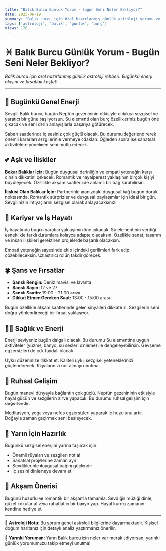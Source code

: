 ```yaml
---
title: "Balık Burcu Günlük Yorum - Bugün Seni Neler Bekliyor?"
date: 2025-06-19
summary: "Balık burcu için özel hazırlanmış günlük astroloji yorumu ve rehberi."
tags: ['astroloji', 'balık', 'günlük', 'burç']
views: 178
---
```


# ♓ Balık Burcu Günlük Yorum - Bugün Seni Neler Bekliyor?

*Balık burcu için özel hazırlanmış günlük astroloji rehberi. Bugünkü enerji akışını ve fırsatları keşfet!*

---

## 🌟 Bugünkü Genel Enerji

Sevgili Balık burcu, bugün Neptün gezenininin etkisiyle oldukça sezgisel ve yaratıcı bir güne başlıyorsun. Su elementi olan burç özellikleriniz bugün öne çıkacak ve seni derin anlayışlarla başarıya götürecek.

Sabah saatlerinde iç sesiniz çok güçlü olacak. Bu durumu değerlendirerek önemli kararları sezgilerinle vermeye odaklan. Öğleden sonra ise sanatsal aktivitelere yönelmen seni mutlu edecek.

## 💕 Aşk ve İlişkiler

**Bekar Balıklar İçin:**
Bugün duygusal derinliğin ve empati yeteneğin karşı cinsin dikkatini çekecek. Romantik ve hayalperest yaklaşımın birçok kişiyi büyüleyecek. Özellikle akşam saatlerinde anlamlı bir bağ kurabilirsin.

**İlişkisi Olan Balıklar İçin:**
Partnerinle aranızdaki duygusal bağ bugün doruk noktasında. Romantik sürprizler ve duygusal paylaşımlar için ideal bir gün. Sevgilinizin ihtiyaçlarını sezgisel olarak anlayacaksınız.

## 💼 Kariyer ve İş Hayatı

İş hayatında bugün yaratıcı yaklaşımın öne çıkacak. Su elementinin verdiği esneklikle farklı durumlara kolayca adapte olacaksın. Özellikle sanat, tasarım ve insan ilişkileri gerektiren projelerde başarılı olacaksın.

Empati yeteneğin sayesinde ekip içindeki gerilimleri fark edip çözebileceksin. Uzlaştırıcı rolün takdir görecek.

## 🍀 Şans ve Fırsatlar

- **Şanslı Rengin:** Deniz mavisi ve lavanta
- **Şanslı Sayın:** 12 ve 27
- **Şanslı Saatin:** 19:00 - 21:00 arası
- **Dikkat Etmen Gereken Saat:** 13:00 - 15:00 arası

Bugün özellikle akşam saatlerinde gelen sinyalleri dikkate al. Sezgilerin seni doğru yönlendireceği bir fırsat yaklaşıyor.

## 🏃‍♀️ Sağlık ve Enerji

Enerji seviyeniz bugün dalgalı olacak. Bu durumu Su elementine uygun aktiviteler (yüzme, banyo, su sesleri dinleme) ile dengeleyebilirsin. Gevşeme egzersizleri de çok faydalı olacak.

Uyku düzeninize dikkat et. Kaliteli uyku sezgisel yeteneklerinizi güçlendirecek. Rüyalarınızı not almayı unutma.

## 🔮 Ruhsal Gelişim

Bugün manevi dünyayla bağlantın çok güçlü. Neptün gezenininin etkisiyle hayal gücün ve sezgilerin zirve yapacak. Bu durumu ruhsal gelişim için değerlendir.

Meditasyon, yoga veya nefes egzersizleri yaparak iç huzurunu artır. Doğayla zaman geçirmek seni besleyecek.

## 📅 Yarın İçin Hazırlık

Bugünkü sezgisel enerjini yarına taşımak için:
- Önemli rüyaları ve sezgileri not al
- Sanatsal projelerine zaman ayır
- Sevdiklerinle duygusal bağını güçlendir
- İç sesini dinlemeye devam et

## 🌙 Akşam Önerisi

Bugünü huzurlu ve romantik bir akşamla tamamla. Sevdiğin müziği dinle, güzel kokular al veya rahatlatıcı bir banyo yap. Hayal kurma zamanını kendine hediye et.

---

**💫 Astroloji Notu:** Bu yorum genel astroloji bilgilerine dayanmaktadır. Kişisel doğum haritanız için detaylı analiz yaptırmanız önerilir.

**🔮 Yarınki Yorumun:** Yarın Balık burcu için neler var merak ediyorsan, yarınki günlük yorumumuzu takip etmeyi unutma!
